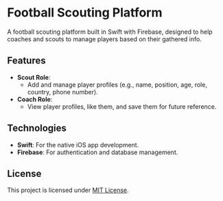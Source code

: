 # Football Scouting Platform

A football scouting platform built in Swift with Firebase, designed to help coaches and scouts to manage players based on their gathered info.

## Features
- **Scout Role**:
  - Add and manage player profiles (e.g., name, position, age, role, country, phone number).
- **Coach Role**:
  - View player profiles, like them, and save them for future reference.

## Technologies
- **Swift**: For the native iOS app development.
- **Firebase**: For authentication and database management.

## License
This project is licensed under [MIT License](LICENSE).
